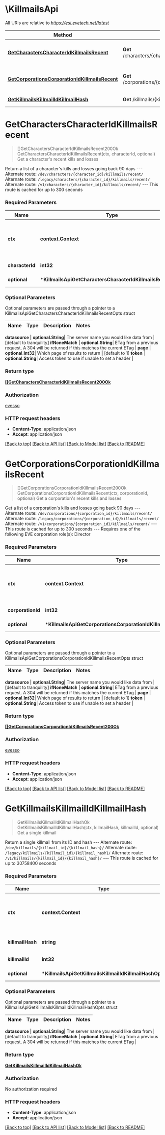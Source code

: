 # \KillmailsApi

All URIs are relative to *https://esi.evetech.net/latest*

Method | HTTP request | Description
------------- | ------------- | -------------
[**GetCharactersCharacterIdKillmailsRecent**](KillmailsApi.md#GetCharactersCharacterIdKillmailsRecent) | **Get** /characters/{character_id}/killmails/recent/ | Get a character&#39;s recent kills and losses
[**GetCorporationsCorporationIdKillmailsRecent**](KillmailsApi.md#GetCorporationsCorporationIdKillmailsRecent) | **Get** /corporations/{corporation_id}/killmails/recent/ | Get a corporation&#39;s recent kills and losses
[**GetKillmailsKillmailIdKillmailHash**](KillmailsApi.md#GetKillmailsKillmailIdKillmailHash) | **Get** /killmails/{killmail_id}/{killmail_hash}/ | Get a single killmail


# **GetCharactersCharacterIdKillmailsRecent**
> []GetCharactersCharacterIdKillmailsRecent200Ok GetCharactersCharacterIdKillmailsRecent(ctx, characterId, optional)
Get a character's recent kills and losses

Return a list of a character's kills and losses going back 90 days  --- Alternate route: `/dev/characters/{character_id}/killmails/recent/`  Alternate route: `/legacy/characters/{character_id}/killmails/recent/`  Alternate route: `/v1/characters/{character_id}/killmails/recent/`  --- This route is cached for up to 300 seconds

### Required Parameters

Name | Type | Description  | Notes
------------- | ------------- | ------------- | -------------
 **ctx** | **context.Context** | context for authentication, logging, cancellation, deadlines, tracing, etc.
  **characterId** | **int32**| An EVE character ID | 
 **optional** | ***KillmailsApiGetCharactersCharacterIdKillmailsRecentOpts** | optional parameters | nil if no parameters

### Optional Parameters
Optional parameters are passed through a pointer to a KillmailsApiGetCharactersCharacterIdKillmailsRecentOpts struct

Name | Type | Description  | Notes
------------- | ------------- | ------------- | -------------

 **datasource** | **optional.String**| The server name you would like data from | [default to tranquility]
 **ifNoneMatch** | **optional.String**| ETag from a previous request. A 304 will be returned if this matches the current ETag | 
 **page** | **optional.Int32**| Which page of results to return | [default to 1]
 **token** | **optional.String**| Access token to use if unable to set a header | 

### Return type

[**[]GetCharactersCharacterIdKillmailsRecent200Ok**](get_characters_character_id_killmails_recent_200_ok.md)

### Authorization

[evesso](../README.md#evesso)

### HTTP request headers

 - **Content-Type**: application/json
 - **Accept**: application/json

[[Back to top]](#) [[Back to API list]](../README.md#documentation-for-api-endpoints) [[Back to Model list]](../README.md#documentation-for-models) [[Back to README]](../README.md)

# **GetCorporationsCorporationIdKillmailsRecent**
> []GetCorporationsCorporationIdKillmailsRecent200Ok GetCorporationsCorporationIdKillmailsRecent(ctx, corporationId, optional)
Get a corporation's recent kills and losses

Get a list of a corporation's kills and losses going back 90 days  --- Alternate route: `/dev/corporations/{corporation_id}/killmails/recent/`  Alternate route: `/legacy/corporations/{corporation_id}/killmails/recent/`  Alternate route: `/v1/corporations/{corporation_id}/killmails/recent/`  --- This route is cached for up to 300 seconds  --- Requires one of the following EVE corporation role(s): Director 

### Required Parameters

Name | Type | Description  | Notes
------------- | ------------- | ------------- | -------------
 **ctx** | **context.Context** | context for authentication, logging, cancellation, deadlines, tracing, etc.
  **corporationId** | **int32**| An EVE corporation ID | 
 **optional** | ***KillmailsApiGetCorporationsCorporationIdKillmailsRecentOpts** | optional parameters | nil if no parameters

### Optional Parameters
Optional parameters are passed through a pointer to a KillmailsApiGetCorporationsCorporationIdKillmailsRecentOpts struct

Name | Type | Description  | Notes
------------- | ------------- | ------------- | -------------

 **datasource** | **optional.String**| The server name you would like data from | [default to tranquility]
 **ifNoneMatch** | **optional.String**| ETag from a previous request. A 304 will be returned if this matches the current ETag | 
 **page** | **optional.Int32**| Which page of results to return | [default to 1]
 **token** | **optional.String**| Access token to use if unable to set a header | 

### Return type

[**[]GetCorporationsCorporationIdKillmailsRecent200Ok**](get_corporations_corporation_id_killmails_recent_200_ok.md)

### Authorization

[evesso](../README.md#evesso)

### HTTP request headers

 - **Content-Type**: application/json
 - **Accept**: application/json

[[Back to top]](#) [[Back to API list]](../README.md#documentation-for-api-endpoints) [[Back to Model list]](../README.md#documentation-for-models) [[Back to README]](../README.md)

# **GetKillmailsKillmailIdKillmailHash**
> GetKillmailsKillmailIdKillmailHashOk GetKillmailsKillmailIdKillmailHash(ctx, killmailHash, killmailId, optional)
Get a single killmail

Return a single killmail from its ID and hash  --- Alternate route: `/dev/killmails/{killmail_id}/{killmail_hash}/`  Alternate route: `/legacy/killmails/{killmail_id}/{killmail_hash}/`  Alternate route: `/v1/killmails/{killmail_id}/{killmail_hash}/`  --- This route is cached for up to 30758400 seconds

### Required Parameters

Name | Type | Description  | Notes
------------- | ------------- | ------------- | -------------
 **ctx** | **context.Context** | context for authentication, logging, cancellation, deadlines, tracing, etc.
  **killmailHash** | **string**| The killmail hash for verification | 
  **killmailId** | **int32**| The killmail ID to be queried | 
 **optional** | ***KillmailsApiGetKillmailsKillmailIdKillmailHashOpts** | optional parameters | nil if no parameters

### Optional Parameters
Optional parameters are passed through a pointer to a KillmailsApiGetKillmailsKillmailIdKillmailHashOpts struct

Name | Type | Description  | Notes
------------- | ------------- | ------------- | -------------


 **datasource** | **optional.String**| The server name you would like data from | [default to tranquility]
 **ifNoneMatch** | **optional.String**| ETag from a previous request. A 304 will be returned if this matches the current ETag | 

### Return type

[**GetKillmailsKillmailIdKillmailHashOk**](get_killmails_killmail_id_killmail_hash_ok.md)

### Authorization

No authorization required

### HTTP request headers

 - **Content-Type**: application/json
 - **Accept**: application/json

[[Back to top]](#) [[Back to API list]](../README.md#documentation-for-api-endpoints) [[Back to Model list]](../README.md#documentation-for-models) [[Back to README]](../README.md)

